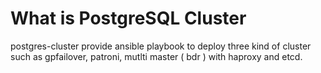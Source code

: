 # What is PostgreSQL Cluster
postgres-cluster provide ansible playbook to deploy three kind of cluster such as gpfailover, patroni, mutlti master ( bdr ) with haproxy and etcd.
